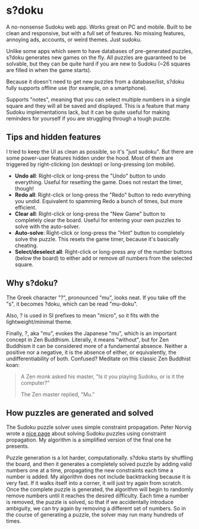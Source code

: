 # s?doku

A no-nonsense Sudoku web app. Works great on PC and mobile. Built to be clean and responsive, but with a full set of features.
No missing features, annoying ads, accounts, or weird themes. Just sudoku.

Unlike some apps which seem to have databases of pre-generated puzzles, s?doku generates new games on the fly. All
puzzles are guaranteed to be solvable, but they can be quite hard if you are new to Sudoku (~26 squares are filled in
when the game starts).

Because it doesn't need to get new puzzles from a database/list, s?doku fully supports offline use (for example, on a smartphone).

Supports "notes", meaning that you can select multiple numbers in a single square and they will all be saved and displayed.
This is a feature that many Sudoku implementations lack, but it can be quite useful for making reminders for yourself if
you are struggling through a tough puzzle.

## Tips and hidden features

I tried to keep the UI as clean as possible, so it's "just sudoku". But there are some power-user features hidden under
the hood. Most of them are triggered by right-clicking (on desktop) or long-pressing (on mobile).

* **Undo all**: Right-click or long-press the "Undo" button to undo everything. Useful for resetting the game. Does not restart the timer, though!
* **Redo all**: Right-click or long-press the "Redo" button to redo everything you undid. Equivalent to spamming Redo a bunch of times, but more efficient.
* **Clear all**: Right-click or long-press the "New Game" button to completely clear the board. Useful for entering your own puzzles to solve with the auto-solver.
* **Auto-solve**: Right-click or long-press the "Hint" button to completely solve the puzzle. This resets the game timer, because it's basically cheating.
* **Select/deselect all**: Right-click or long-press any of the number buttons (below the board) to either add or remove *all* numbers from the selected square.

## Why s?doku?

The Greek character "?", pronounced "mu", looks neat. If you take off the "s", it becomes ?doku, which can be read "mu-doku".

Also, ? is used in SI prefixes to mean "micro", so it fits with the lightweight/minimal theme.

Finally, ?, aka "mu", evokes the Japanese "mu", which is an important concept in Zen Buddhism. Literally, it means "without",
but for Zen Buddhism it can be considered more of a fundamental absence. Neither a positive nor a negative, it is the
absence of either, or equivalently, the undifferentiability of both. Confused? Meditate on this classic Zen Buddhist koan:

> A Zen monk asked his master, "Is it you playing Sudoku, or is it the computer?"
>
> The Zen master replied, "Mu."

## How puzzles are generated and solved

The Sudoku puzzle solver uses simple constraint propagation. Peter Norvig wrote a [nice page](http://norvig.com/sudoku.html)
about solving Sudoku puzzles using constraint propagation. My algorithm is a simplified version of the final one he presents.

Puzzle generation is a lot harder, computationally. s?doku starts by shuffling the board, and then it generates a completely solved
puzzle by adding valid numbers one at a time, propagating the new constraints each time a number is added. My algorithm does not
include backtracking because it is very fast. If it walks itself into a corner, it will just try again from scratch. Once
the complete puzzle is generated, the algorithm will begin to randomly remove numbers until it reaches the desired difficulty.
Each time a number is removed, the puzzle is solved, so that if we accidentally introduce ambiguity, we can try again by
removing a different set of numbers. So in the course of generating a puzzle, the solver may run many hundreds of times.
